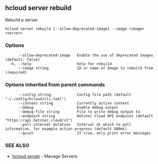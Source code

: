 ## hcloud server rebuild

Rebuild a server

```
hcloud server rebuild [--allow-deprecated-image] --image <image> <server>
```

### Options

```
      --allow-deprecated-image   Enable the use of deprecated images (default: false)
  -h, --help                     help for rebuild
      --image string             ID or name of Image to rebuild from (required)
```

### Options inherited from parent commands

```
      --config string            Config file path (default "~/.config/hcloud/cli.toml")
      --context string           Currently active context
      --debug                    Enable debug output
      --debug-file string        File to write debug output to
      --endpoint string          Hetzner Cloud API endpoint (default "https://api.hetzner.cloud/v1")
      --poll-interval duration   Interval at which to poll information, for example action progress (default 500ms)
      --quiet                    If true, only print error messages
```

### SEE ALSO

* [hcloud server](hcloud_server.md)	 - Manage Servers
